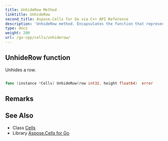 ```yaml
---
title: UnhideRow Method 
linktitle: UnhideRow
second_title: Aspose.Cells for Go via C++ API Reference
description: 'UnhideRow method. Encapsulates the function that represents unhiderow in Go.'
type: docs
weight: 200
url: /go-cpp/cells/unhiderow/
---
```


## UnhideRow function

Unhides a row.

```go

func (instance *Cells) UnhideRow(row int32, height float64)  error

```

## Remarks


## See Also

* Class [Cells](../)
* Library [Aspose.Cells for Go](../../)

